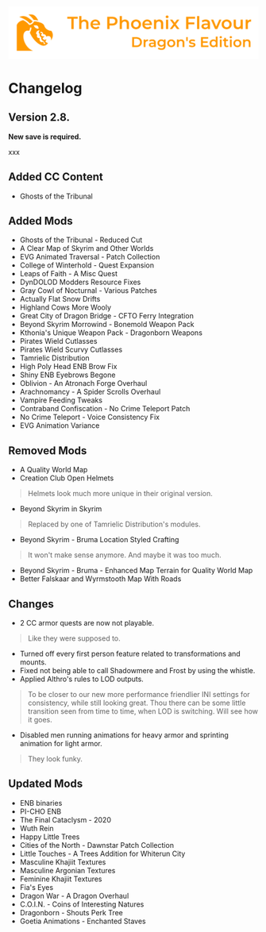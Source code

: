 ![image](images/Banner.webp)

# Changelog

## Version 2.8.

**New save is required.**

xxx

## Added CC Content

* Ghosts of the Tribunal

## Added Mods

* Ghosts of the Tribunal - Reduced Cut
* A Clear Map of Skyrim and Other Worlds
* EVG Animated Traversal - Patch Collection
* College of Winterhold - Quest Expansion
* Leaps of Faith - A Misc Quest
* DynDOLOD Modders Resource Fixes
* Gray Cowl of Nocturnal - Various Patches
* Actually Flat Snow Drifts
* Highland Cows More Wooly
* Great City of Dragon Bridge - CFTO Ferry Integration
* Beyond Skyrim Morrowind - Bonemold Weapon Pack
* Kthonia's Unique Weapon Pack - Dragonborn Weapons
* Pirates Wield Cutlasses
* Pirates Wield Scurvy Cutlasses
* Tamrielic Distribution
* High Poly Head ENB Brow Fix
* Shiny ENB Eyebrows Begone
* Oblivion - An Atronach Forge Overhaul
* Arachnomancy - A Spider Scrolls Overhaul
* Vampire Feeding Tweaks
* Contraband Confiscation - No Crime Teleport Patch
* No Crime Teleport - Voice Consistency Fix
* EVG Animation Variance

## Removed Mods

* A Quality World Map
* Creation Club Open Helmets
> Helmets look much more unique in their original version.
* Beyond Skyrim in Skyrim
> Replaced by one of Tamrielic Distribution's modules.
* Beyond Skyrim - Bruma Location Styled Crafting
> It won't make sense anymore. And maybe it was too much.
* Beyond Skyrim - Bruma - Enhanced Map Terrain for Quality World Map
* Better Falskaar and Wyrmstooth Map With Roads

## Changes

* 2 CC armor quests are now not playable.
> Like they were supposed to.
* Turned off every first person feature related to transformations and mounts.
* Fixed not being able to call Shadowmere and Frost by using the whistle.
* Applied Althro's rules to LOD outputs.
> To be closer to our new more performance friendlier INI settings for consistency, while still looking great. Thou there can be some little transition seen from time to time, when LOD is switching. Will see how it goes.
* Disabled men running animations for heavy armor and sprinting animation for light armor.
> They look funky.

## Updated Mods

* ENB binaries
* PI-CHO ENB
* The Final Cataclysm - 2020
* Wuth Rein
* Happy Little Trees
* Cities of the North - Dawnstar Patch Collection
* Little Touches - A Trees Addition for Whiterun City
* Masculine Khajiit Textures
* Masculine Argonian Textures
* Feminine Khajiit Textures
* Fia's Eyes
* Dragon War - A Dragon Overhaul
* C.O.I.N. - Coins of Interesting Natures
* Dragonborn - Shouts Perk Tree
* Goetia Animations - Enchanted Staves
